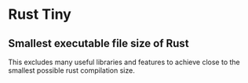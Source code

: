 # Rust Tiny

## Smallest executable file size of Rust

This excludes many useful libraries and features to achieve close to the smallest possible rust compilation size.
